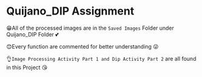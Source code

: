# Quijano_DIP Assignment

😁All of the processed images are in the `Saved Images` Folder under Quijano_DIP Folder 💕

😊Every function are commented for better understanding 😜

👌`Image Processing Activity Part 1 and Dip Activity Part 2` are all found in this Project 😘
